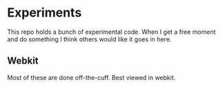 # Experiments

This repo holds a bunch of experimental code. When I get a free moment and do something I think others would like it goes in here.

## Webkit

Most of these are done off-the-cuff. Best viewed in webkit.